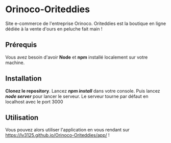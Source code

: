 # Orinoco-Oriteddies
Site e-commerce de l'entreprise Orinoco. Oriteddies est la boutique en ligne dédiée à la vente d'ours en peluche fait main !

## Prérequis

Vous avez besoin d'avoir **Node** et **npm** installé localement sur votre machine.

## Installation

**Clonez le repository**. Lancez ***npm install*** dans votre console. Puis lancez ***node server*** pour lancer le serveur. Le serveur tourne par défaut en localhost avec le port 3000

## Utilisation 

Vous pouvez alors utiliser l'application en vous rendant sur https://lv3125.github.io/Orinoco-Oriteddies/app/ !
